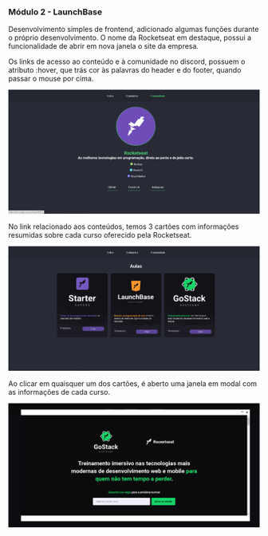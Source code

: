###   Módulo 2 - LaunchBase

Desenvolvimento simples de frontend, adicionado algumas funções durante o próprio desenvolvimento. O nome da Rocketseat em destaque, possui a funcionalidade de abrir em nova janela o site da empresa.

Os links de acesso ao conteúdo e à comunidade no discord, possuem o atributo :hover, que trás cor às palavras do header e do footer, quando passar o mouse por cima. 

<p align="center">
  <img src="/public/index.png" width="" />
</p>

No link relacionado aos conteúdos, temos 3 cartões com informações resumidas sobre cada curso oferecido pela Rocketseat. 

<p align="center">
  <img src="/public/classes.png" width="" />
</p>

Ao clicar em quaisquer um dos cartões, é aberto uma janela em modal com as informações de cada curso.

<p align="center">
  <img src="/public/modal.png" width="" />
</p>


